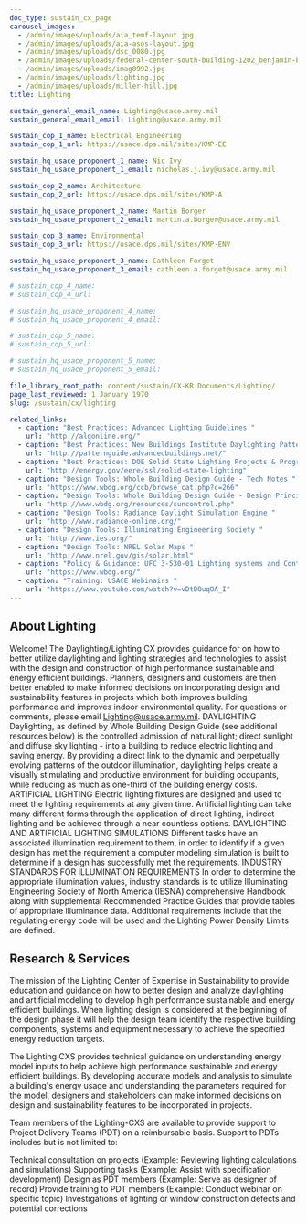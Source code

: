 ```yaml
---
doc_type: sustain_cx_page
carousel_images:
  - /admin/images/uploads/aia_temf-layout.jpg
  - /admin/images/uploads/aia-asos-layout.jpg
  - /admin/images/uploads/dsc_0080.jpg
  - /admin/images/uploads/federal-center-south-building-1202_benjamin-benschneider_workplace.jpg
  - /admin/images/uploads/imag0992.jpg
  - /admin/images/uploads/lighting.jpg
  - /admin/images/uploads/miller-hill.jpg
title: Lighting

sustain_general_email_name: Lighting@usace.army.mil
sustain_general_email_email: Lighting@usace.army.mil

sustain_cop_1_name: Electrical Engineering
sustain_cop_1_url: https://usace.dps.mil/sites/KMP-EE

sustain_hq_usace_proponent_1_name: Nic Ivy
sustain_hq_usace_proponent_1_email: nicholas.j.ivy@usace.army.mil

sustain_cop_2_name: Architecture
sustain_cop_2_url: https://usace.dps.mil/sites/KMP-A

sustain_hq_usace_proponent_2_name: Martin Borger
sustain_hq_usace_proponent_2_email: martin.a.borger@usace.army.mil

sustain_cop_3_name: Environmental
sustain_cop_3_url: https://usace.dps.mil/sites/KMP-ENV

sustain_hq_usace_proponent_3_name: Cathleen Forget
sustain_hq_usace_proponent_3_email: cathleen.a.forget@usace.army.mil

# sustain_cop_4_name: 
# sustain_cop_4_url:  

# sustain_hq_usace_proponent_4_name: 
# sustain_hq_usace_proponent_4_email: 

# sustain_cop_5_name: 
# sustain_cop_5_url: 

# sustain_hq_usace_proponent_5_name: 
# sustain_hq_usace_proponent_5_email: 

file_library_root_path: content/sustain/CX-KR Documents/Lighting/
page_last_reviewed: 1 January 1970
slug: /sustain/cx/lighting

related_links:
  - caption: "Best Practices: Advanced Lighting Guidelines "
    url: "http://algonline.org/"
  - caption: "Best Practices: New Buildings Institute Daylighting Pattern Guide "
    url: "http://patternguide.advancedbuildings.net/"
  - caption: "Best Practices: DOE Solid State Lighting Projects & Programs "
    url: "http://energy.gov/eere/ssl/solid-state-lighting"
  - caption: "Design Tools: Whole Building Design Guide - Tech Notes "
    url: "https://www.wbdg.org/ccb/browse_cat.php?c=266"
  - caption: "Design Tools: Whole Building Design Guide - Design Principles "
    url: "http://www.wbdg.org/resources/suncontrol.php"
  - caption: "Design Tools: Radiance Daylight Simulation Engine "
    url: "http://www.radiance-online.org/"
  - caption: "Design Tools: Illuminating Engineering Society "
    url: "http://www.ies.org/"
  - caption: "Design Tools: NREL Solar Maps "
    url: "http://www.nrel.gov/gis/solar.html"
  - caption: "Policy & Guidance: UFC 3-530-01 Lighting systems and Controls "
    url: "https://www.wbdg.org/"
  - caption: "Training: USACE Webinairs "
    url: "https://www.youtube.com/watch?v=vDtDOuqOA_I"
---
```


## About Lighting

Welcome!
The Daylighting/Lighting CX provides guidance for on how to better utilize daylighting and lighting strategies and technologies to assist with the design and construction of high performance sustainable and energy efficient buildings. Planners, designers and customers are then better enabled to make informed decisions on incorporating design and sustainability features in projects which both improves building performance and improves indoor environmental quality.
For questions or comments, please email Lighting@usace.army.mil.
DAYLIGHTING
Daylighting, as defined by Whole Building Design Guide (see additional resources below) is the controlled admission of natural light; direct sunlight and diffuse sky lighting - into a building to reduce electric lighting and saving energy. By providing a direct link to the dynamic and perpetually evolving patterns of the outdoor illumination, daylighting helps create a visually stimulating and productive environment for building occupants, while reducing as much as one-third of the building energy costs.
ARTIFICIAL LIGHTING
Electric lighting fixtures are designed and used to meet the lighting requirements at any given time. Artificial lighting can take many different forms through the application of direct lighting, indirect lighting and be achieved through a near countless options.
DAYLIGHTING AND ARTIFICIAL LIGHTING SIMULATIONS
Different tasks have an associated illumination requirement to them, in order to identify if a given design has met the requirement a computer modeling simulation is built to determine if a design has successfully met the requirements.
INDUSTRY STANDARDS FOR ILLUMINATION REQUIREMENTS
In order to determine the appropriate illumination values, industry standards is to utilize Illuminating Engineering Society of North America (IESNA) comprehensive Handbook along with supplemental Recommended Practice Guides that provide tables of appropriate illuminance data.
Additional requirements include that the regulating energy code will be used and the Lighting Power Density Limits are defined.

## Research & Services

The mission of the Lighting Center of Expertise in Sustainability to provide education and guidance on how to better design and analyze daylighting and artificial modeling to develop high performance sustainable and energy efficient buildings. When lighting design is considered at the beginning of the design phase it will help the design team identify the respective building components, systems and equipment necessary to achieve the specified energy reduction targets.

The Lighting CXS provides technical guidance on understanding energy model inputs to help achieve high performance sustainable and energy efficient buildings. By developing accurate models and analysis to simulate a building's energy usage and understanding the parameters required for the model, designers and stakeholders can make informed decisions on design and sustainability features to be incorporated in projects.

Team members of the Lighting-CXS are available to provide support to Project Delivery Teams (PDT) on a reimbursable basis. Support to PDTs includes but is not limited to:

Technical consultation on projects (Example: Reviewing lighting calculations and simulations)
Supporting tasks (Example: Assist with specification development)
Design as PDT members (Example: Serve as designer of record)
Provide training to PDT members (Example: Conduct webinar on specific topic)
Investigations of lighting or window construction defects and potential corrections

